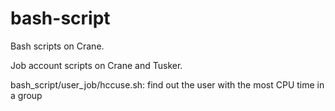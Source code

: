 bash-script
===========
Bash scripts on Crane.

Job account scripts on Crane and Tusker.

bash_script/user_job/hccuse.sh: find out the user with the most CPU time in a group
